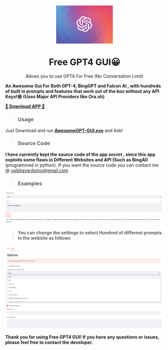 <p align="center">
  <img width="180" src="./assets/cHATGPT.jpg" alt="ChatGPT">
  <h1 align="center">Free GPT4 GUI😀</h1>
  <p align="center"> Allows you to use GPT4 For Free (No Conversation Limit) </p>
</p>

**An Awesome  Gui For Both GPT-4, BingGPT and Falcon AI , with hundreds of built in prompts and features that work out of the box without any API Keys!😄 (Uses Major API Providers like Ora.sh)**

**[🚀 Download APP 🚀](https://github.com/vaibhavard/Free-GPT4-GUI/raw/main/AwesomeGPT-GUI.exe)**

> ### Usage
Just Download and run  **[AwesomeGPT-GUI.exe](https://github.com/vaibhavard/Free-GPT4-GUI/raw/main/AwesomeGPT-GUI.exe)**  and Ask!

> ### Source Code
**I have currently kept the source code of the app *secret* , since this app exploits some flaws in Different Websites and API (Such as BingAI)** (programmed in python). 
If you want the source code you can contact me @ vaibhavarduino@gmail.com

> ### Examples

![chatgpt cmd](./assets/chatgpt.png)

> #### You can change the settings to select Hundred of differnet prompts in the website as follows

![chatgpt cmd](./assets/changer.png)
![chatgpt sync prompts](./assets/prompt.png)

**Thank you for using Free GPT4 GUI! If you have any questions or issues, please feel free to contact the developer.**


